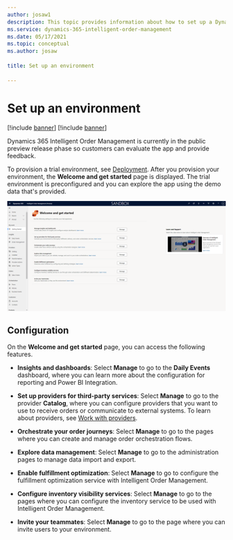 ```yaml
---
author: josaw1
description: This topic provides information about how to set up a Dynamics 365 Intelligent Order Management environment.
ms.service: dynamics-365-intelligent-order-management
ms.date: 05/17/2021
ms.topic: conceptual
ms.author: josaw

title: Set up an environment

---
```



# Set up an environment

[!include [banner](includes/banner.md)]
[!include [banner](includes/preview-banner.md)]

Dynamics 365 Intelligent Order Management is currently in the public preview release phase so customers can evaluate the app and provide feedback.

To provision a trial environment, see [Deployment](/power-platform/admin/trial-environments.md). After you provision your environment, the **Welcome and get started** page is displayed. The trial environment is preconfigured and you can explore the app using the demo data that's provided.

![Welcome and get started screen ](media/welcome.png)

## Configuration

On the **Welcome and get started** page, you can access the following features.

- **Insights and dashboards**: Select **Manage** to go to the **Daily Events** dashboard, where you can learn more about the configuration for reporting and Power BI Integration.

- **Set up providers for third-party services**: Select **Manage** to go to the provider **Catalog**, where you can configure providers that you want to use to receive orders or communicate to external systems. To learn about providers, see [Work with providers](work-providers.md).

- **Orchestrate your order journeys**: Select **Manage** to go to the pages where you can create and manage order orchestration flows.

- **Explore data management**: Select **Manage** to go to the administration pages to manage data import and export.

- **Enable fulfillment optimization**: Select **Manage** to go to configure the fulfillment optimization service with Intelligent Order Management.

- **Configure inventory visibility services**: Select **Manage** to go to the pages where you can configure the inventory service to be used with Intelligent Order Management.

- **Invite your teammates**: Select **Manage** to go to the page where you can invite users to your environment.
